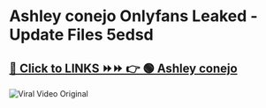 
 # Ashley conejo Onlyfans Leaked - Update Files 5edsd

## <h2><a href="https://clipsfans.com/Ashley_conejo&ref=git">🔗 Click to LINKS ⏩⏩ 👉 🟢 Ashley conejo </a></h2>

<a href="https://clipsfans.com/Ashley_conejo&ref=git" rel="nofollow" data-target="animated-image.originalLink"><img src="https://i.ibb.co.com/xMMVF88/686577567.gif" alt="Viral Video Original" style="max-width: 100%; display: inline-block;" data-target="animated-image.originalImage"></a>

